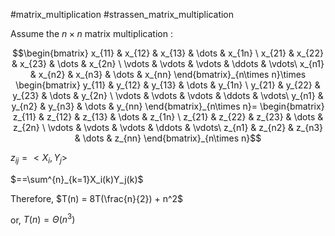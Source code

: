 #matrix_multiplication #strassen_matrix_multiplication

Assume the $n\times n$ matrix multiplication :

$$\begin{bmatrix} x_{11} & x_{12} & x_{13} & \dots & x_{1n} \ x_{21} & x_{22} & x_{23} & \dots & x_{2n} \ \vdots & \vdots & \vdots & \ddots & \vdots\ x_{n1} & x_{n2} & x_{n3} & \dots & x_{nn} \end{bmatrix}_{n\times n}\times \begin{bmatrix} y_{11} & y_{12} & y_{13} & \dots & y_{1n} \ y_{21} & y_{22} & y_{23} & \dots & y_{2n} \ \vdots & \vdots & \vdots & \ddots & \vdots\ y_{n1} & y_{n2} & y_{n3} & \dots & y_{nn} \end{bmatrix}_{n\times n}= \begin{bmatrix} z_{11} & z_{12} & z_{13} & \dots & z_{1n} \ z_{21} & z_{22} & z_{23} & \dots & z_{2n} \ \vdots & \vdots & \vdots & \ddots & \vdots\ z_{n1} & z_{n2} & z_{n3} & \dots & z_{nn} \end{bmatrix}_{n\times n}$$


$z_{ij} = <X_i, Y_j>$

$==\sum^{n}_{k=1}X_i(k)Y_j(k)$

Therefore,  $T(n) = 8T(\frac{n}{2}) + n^2$

or, $T(n) = \Theta(n^3)$
